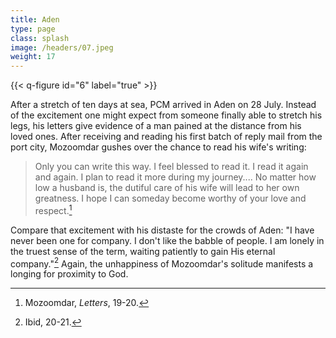 ```yaml
---
title: Aden
type: page
class: splash
image: /headers/07.jpeg
weight: 17
---
```


{{< q-figure id="6" label="true" >}}

After a stretch of ten days at sea, PCM arrived in Aden on 28 July.
Instead of the excitement one might expect from someone finally able to
stretch his legs, his letters give evidence of a man pained at the
distance from his loved ones. After receiving and reading his first
batch of reply mail from the port city, Mozoomdar gushes over the chance
to read his wife's writing:

> Only you can write this way. I feel blessed to read it. I read it again
and again. I plan to read it more during my journey.... No matter how
low a husband is, the dutiful care of his wife will lead to her own
greatness. I hope I can someday become worthy of your love and
respect.[^18]

Compare that excitement with his distaste for the crowds of Aden: "I
have never been one for company. I don't like the babble of people. I am
lonely in the truest sense of the term, waiting patiently to gain His
eternal company."[^19] Again, the unhappiness of Mozoomdar's solitude
manifests a longing for proximity to God.

[^18]: Mozoomdar, *Letters*, 19-20.

[^19]: Ibid, 20-21.
